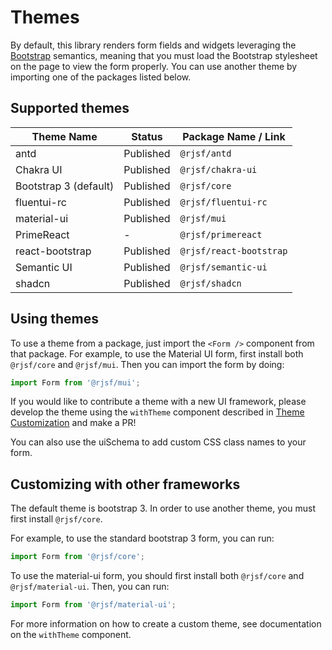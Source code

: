 # Themes

By default, this library renders form fields and widgets leveraging the [Bootstrap](http://getbootstrap.com/) semantics,
meaning that you must load the Bootstrap stylesheet on the page to view the form properly. You can use another theme by importing one of the packages listed below.

## Supported themes

| Theme Name            | Status    | Package Name / Link     |
| --------------------- | --------- | ----------------------- |
| antd                  | Published | `@rjsf/antd`            |
| Chakra UI             | Published | `@rjsf/chakra-ui`       |
| Bootstrap 3 (default) | Published | `@rjsf/core`            |
| fluentui-rc           | Published | `@rjsf/fluentui-rc`     |
| material-ui           | Published | `@rjsf/mui`             |
| PrimeReact            | -         | `@rjsf/primereact`      |
| react-bootstrap       | Published | `@rjsf/react-bootstrap` |
| Semantic UI           | Published | `@rjsf/semantic-ui`     |
| shadcn                | Published | `@rjsf/shadcn`          |

## Using themes

To use a theme from a package, just import the `<Form />` component from that package. For example, to use the Material UI form,
first install both `@rjsf/core` and `@rjsf/mui`. Then you can import the form by doing:

```ts
import Form from '@rjsf/mui';
```

If you would like to contribute a theme with a new UI framework, please develop the theme using the `withTheme` component described in [Theme Customization](../advanced-customization/custom-themes.md) and make a PR!

You can also use the uiSchema to add custom CSS class names to your form.

## Customizing with other frameworks

The default theme is bootstrap 3. In order to use another theme, you must first install `@rjsf/core`.

For example, to use the standard bootstrap 3 form, you can run:

```ts
import Form from '@rjsf/core';
```

To use the material-ui form, you should first install both `@rjsf/core` and `@rjsf/material-ui`. Then, you can run:

```ts
import Form from '@rjsf/material-ui';
```

For more information on how to create a custom theme, see documentation on the `withTheme` component.
